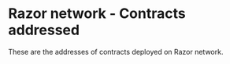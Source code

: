 # Razor network - Contracts addressed

These are the addresses of contracts deployed on Razor network.
